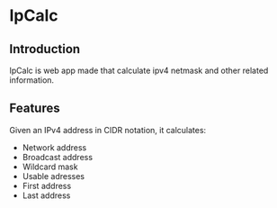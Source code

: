 # IpCalc

## Introduction

IpCalc is web app made that calculate ipv4 netmask and other related information.

## Features

Given an IPv4 address in CIDR notation, it calculates:

- Network address
- Broadcast address
- Wildcard mask
- Usable adresses
- First address
- Last address
